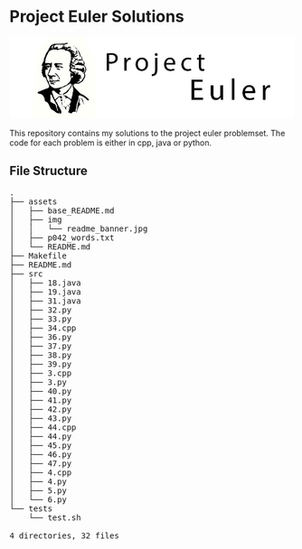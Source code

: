 # Project Euler Solutions

![](assets/img/readme_banner.jpg)

This repository contains my solutions to the project euler problemset. The code for each problem is either in cpp, java or python.

## File Structure
<pre>
.
├── assets
│   ├── base_README.md
│   ├── img
│   │   └── readme_banner.jpg
│   ├── p042_words.txt
│   └── README.md
├── Makefile
├── README.md
├── src
│   ├── 18.java
│   ├── 19.java
│   ├── 31.java
│   ├── 32.py
│   ├── 33.py
│   ├── 34.cpp
│   ├── 36.py
│   ├── 37.py
│   ├── 38.py
│   ├── 39.py
│   ├── 3.cpp
│   ├── 3.py
│   ├── 40.py
│   ├── 41.py
│   ├── 42.py
│   ├── 43.py
│   ├── 44.cpp
│   ├── 44.py
│   ├── 45.py
│   ├── 46.py
│   ├── 47.py
│   ├── 4.cpp
│   ├── 4.py
│   ├── 5.py
│   └── 6.py
└── tests
    └── test.sh

4 directories, 32 files
</pre>
